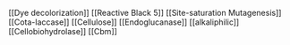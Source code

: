 [[Dye decolorization]]
[[Reactive Black 5]]
[[Site-saturation Mutagenesis]]
[[Cota-laccase]]
[[Cellulose]]
[[Endoglucanase]]
[[alkaliphilic]]
[[Cellobiohydrolase]]
[[Cbm]]
